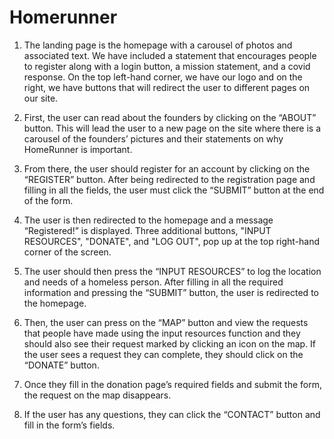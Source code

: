 # Homerunner

1. The landing page is the homepage with a carousel of photos and associated text. We have included a statement that encourages people to register along with a login button, a mission statement, and a covid response. On the top left-hand corner, we have our logo and on the right, we have buttons that will redirect the user to different pages on our site. 

2. First, the user can read about the founders by clicking on the “ABOUT” button. This will lead the user to a new page on the site where there is a carousel of the founders’ pictures and their statements on why HomeRunner is important. 

3. From there, the user should register for an account by clicking on the “REGISTER” button. After being redirected to the registration page and filling in all the fields, the user must click the “SUBMIT” button at the end of the form. 

4. The user is then redirected to the homepage and a message “Registered!” is displayed. Three additional buttons, "INPUT RESOURCES", "DONATE", and "LOG OUT", pop up at the top right-hand corner of the screen. 

5. The user should then press the “INPUT RESOURCES” to log the location and needs of a homeless person. After filling in all the required information and pressing the “SUBMIT” button, the user is redirected to the homepage.

6. Then, the user can press on the “MAP” button and view the requests that people have made using the input resources function and they should also see their request marked by clicking an icon on the map. If the user sees a request they can complete, they should click on the “DONATE” button. 

7. Once they fill in the donation page’s required fields and submit the form, the request on the map disappears. 

8. If the user has any questions, they can click the “CONTACT” button and fill in the form’s fields. 
